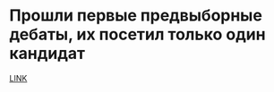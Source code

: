 # Прошли первые предвыборные дебаты, их посетил только один кандидат



[LINK](https://varlamov.ru/2801029.html)